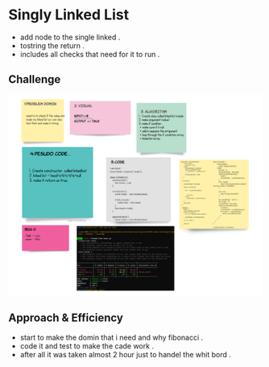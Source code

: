 # Singly Linked List
- add node to the single linked .
- tostring the return .
- includes all checks that need for it to run .

## Challenge
![](img/link.png)

## Approach & Efficiency
* start to make the domin that i need and why fibonacci .
* code it and test to make the cade work .
* after all it was taken almost 2 hour just to handel the whit bord .

